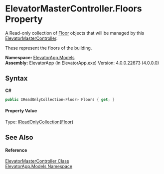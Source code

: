 # ElevatorMasterController.Floors Property 
 


A Read-only collection of <a href="T_ElevatorApp_Models_Floor">Floor</a> objects that will be managed by this <a href="T_ElevatorApp_Models_ElevatorMasterController">ElevatorMasterController</a>.

These represent the floors of the building.


**Namespace:**&nbsp;<a href="N_ElevatorApp_Models">ElevatorApp.Models</a><br />**Assembly:**&nbsp;ElevatorApp (in ElevatorApp.exe) Version: 4.0.0.22673 (4.0.0.0)

## Syntax

**C#**<br />
``` C#
public IReadOnlyCollection<Floor> Floors { get; }
```


#### Property Value
Type: <a href="http://msdn2.microsoft.com/en-us/library/hh881542" target="_blank">IReadOnlyCollection</a>(<a href="T_ElevatorApp_Models_Floor">Floor</a>)

## See Also


#### Reference
<a href="T_ElevatorApp_Models_ElevatorMasterController">ElevatorMasterController Class</a><br /><a href="N_ElevatorApp_Models">ElevatorApp.Models Namespace</a><br />